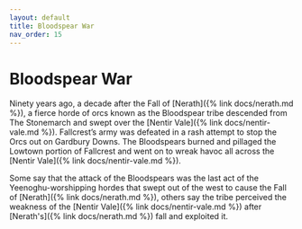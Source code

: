 ```yaml
---
layout: default
title: Bloodspear War
nav_order: 15
---
```


# Bloodspear War

Ninety years ago, a decade after the Fall of [Nerath]({% link docs/nerath.md %}), a fierce horde of orcs known as the Bloodspear tribe descended from The Stonemarch and swept over the [Nentir Vale]({% link docs/nentir-vale.md %}). Fallcrest’s army was defeated in a rash attempt to stop the Orcs out on Gardbury Downs. The Bloodspears burned and pillaged the Lowtown portion of Fallcrest and went on to wreak havoc all across the [Nentir Vale]({% link docs/nentir-vale.md %}).

Some say that the attack of the Bloodspears was the last act of the Yeenoghu-worshipping hordes that swept out of the west to cause the Fall of [Nerath]({% link docs/nerath.md %}), others say the tribe 
perceived the weakness of the [Nentir Vale]({% link docs/nentir-vale.md %}) after [Nerath's]({% link docs/nerath.md %}) fall and exploited it.
